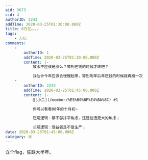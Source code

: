 ```yaml
---
aid: 3673
cid: 4
authorID: 2243
addTime: 2020-03-25T01:30:00.000Z
title: 6万亿。。。。
tags:
    - 万亿
comments:
    -
        authorID: 1
        addTime: 2020-03-25T01:30:00.000Z
        content: |-
            放水不应该是涨么？等到还钱的时候才跌吧？

            我估计今年应该会慢慢起来，等到明年后年还钱的时候就再崩一次
    -
        authorID: 2243
        addTime: 2020-03-25T01:45:00.000Z
        content: |-
            @[小二](/member/%E5%B0%8F%E4%BA%8C) #1

            你可以看看08年的十月初~

            短期逻辑：够不够抹平焦虑，还是创造更大的焦虑；

            长期逻辑：受益者是不是生产；
date: 2020-03-25T01:45:00.000Z
category: 水
---
```


立个flag，狂跌大半年。
